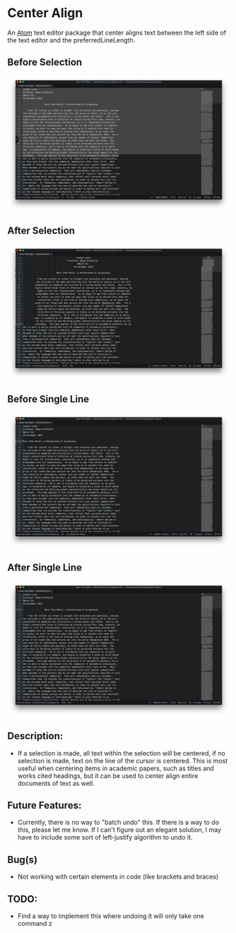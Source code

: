 # Center Align
An [Atom](https://atom.io) text editor package that center aligns text between
the left side of the text editor and the preferredLineLength.

## Before Selection
![Before Selection](./Screenshots/Before-Selection.png)

## After Selection
![After Selection](./Screenshots/After-Selection.png)

## Before Single Line
![Before Single Line](./Screenshots/Before-Single-Line.png)

## After Single Line
![After Single Line](./Screenshots/After-Single-Line.png)

## Description:

* If a selection is made, all text within the selection will be centered, if no
selection is made, text on the line of the cursor is centered.  This is most
useful when centering items in academic papers, such as titles and works cited
headings, but it can be used to center align entire documents of text as well.

## Future Features:

* Currently, there is no way to "batch undo" this.  If there is a way to do
this, please let me know.  If I can't figure out an elegant solution, I may have
to include some sort of left-justify algorithm to undo it.

## Bug(s)

* Not working with certain elements in code (like brackets and braces)

## TODO:

* Find a way to implement this where undoing it will only take one command z
